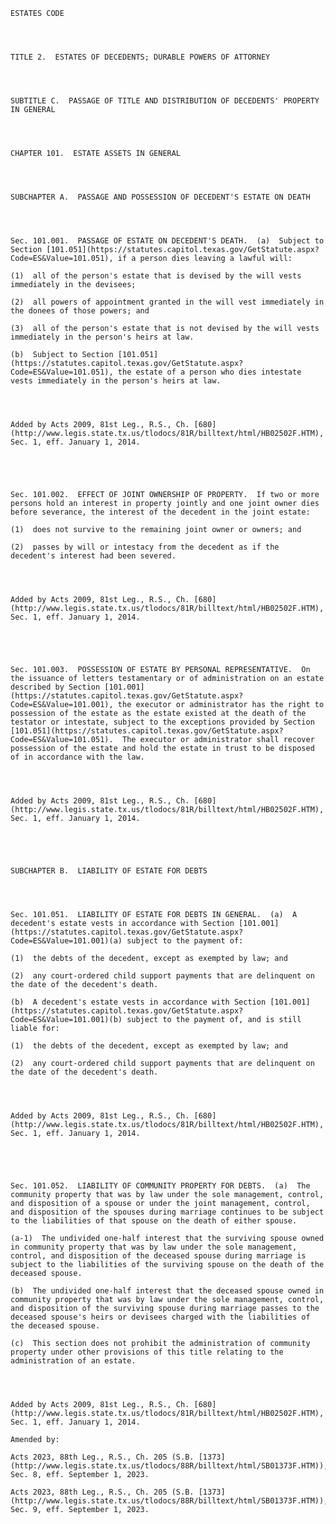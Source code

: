 ﻿
    
    
    	
    					
    
    
    ESTATES CODE
    
      
    
    
    TITLE 2.  ESTATES OF DECEDENTS; DURABLE POWERS OF ATTORNEY
    
      
    
    
    SUBTITLE C.  PASSAGE OF TITLE AND DISTRIBUTION OF DECEDENTS' PROPERTY IN GENERAL
    
      
    
    
    CHAPTER 101.  ESTATE ASSETS IN GENERAL
    
      
    
    
    SUBCHAPTER A.  PASSAGE AND POSSESSION OF DECEDENT'S ESTATE ON DEATH
    
      
    
    
    Sec. 101.001.  PASSAGE OF ESTATE ON DECEDENT'S DEATH.  (a)  Subject to Section [101.051](https://statutes.capitol.texas.gov/GetStatute.aspx?Code=ES&Value=101.051), if a person dies leaving a lawful will:
    
    (1)  all of the person's estate that is devised by the will vests immediately in the devisees;
    
    (2)  all powers of appointment granted in the will vest immediately in the donees of those powers; and
    
    (3)  all of the person's estate that is not devised by the will vests immediately in the person's heirs at law.
    
    (b)  Subject to Section [101.051](https://statutes.capitol.texas.gov/GetStatute.aspx?Code=ES&Value=101.051), the estate of a person who dies intestate vests immediately in the person's heirs at law.
    
    
    
    
    Added by Acts 2009, 81st Leg., R.S., Ch. [680](http://www.legis.state.tx.us/tlodocs/81R/billtext/html/HB02502F.HTM), Sec. 1, eff. January 1, 2014.
    
    
    
    
    
    Sec. 101.002.  EFFECT OF JOINT OWNERSHIP OF PROPERTY.  If two or more persons hold an interest in property jointly and one joint owner dies before severance, the interest of the decedent in the joint estate:
    
    (1)  does not survive to the remaining joint owner or owners; and
    
    (2)  passes by will or intestacy from the decedent as if the decedent's interest had been severed.
    
    
    
    
    Added by Acts 2009, 81st Leg., R.S., Ch. [680](http://www.legis.state.tx.us/tlodocs/81R/billtext/html/HB02502F.HTM), Sec. 1, eff. January 1, 2014.
    
    
    
    
    
    Sec. 101.003.  POSSESSION OF ESTATE BY PERSONAL REPRESENTATIVE.  On the issuance of letters testamentary or of administration on an estate described by Section [101.001](https://statutes.capitol.texas.gov/GetStatute.aspx?Code=ES&Value=101.001), the executor or administrator has the right to possession of the estate as the estate existed at the death of the testator or intestate, subject to the exceptions provided by Section [101.051](https://statutes.capitol.texas.gov/GetStatute.aspx?Code=ES&Value=101.051).  The executor or administrator shall recover possession of the estate and hold the estate in trust to be disposed of in accordance with the law.
    
    
    
    
    Added by Acts 2009, 81st Leg., R.S., Ch. [680](http://www.legis.state.tx.us/tlodocs/81R/billtext/html/HB02502F.HTM), Sec. 1, eff. January 1, 2014.
    
    
    
    
    
    SUBCHAPTER B.  LIABILITY OF ESTATE FOR DEBTS
    
      
    
    
    Sec. 101.051.  LIABILITY OF ESTATE FOR DEBTS IN GENERAL.  (a)  A decedent's estate vests in accordance with Section [101.001](https://statutes.capitol.texas.gov/GetStatute.aspx?Code=ES&Value=101.001)(a) subject to the payment of:
    
    (1)  the debts of the decedent, except as exempted by law; and
    
    (2)  any court-ordered child support payments that are delinquent on the date of the decedent's death.
    
    (b)  A decedent's estate vests in accordance with Section [101.001](https://statutes.capitol.texas.gov/GetStatute.aspx?Code=ES&Value=101.001)(b) subject to the payment of, and is still liable for:
    
    (1)  the debts of the decedent, except as exempted by law; and
    
    (2)  any court-ordered child support payments that are delinquent on the date of the decedent's death.
    
    
    
    
    Added by Acts 2009, 81st Leg., R.S., Ch. [680](http://www.legis.state.tx.us/tlodocs/81R/billtext/html/HB02502F.HTM), Sec. 1, eff. January 1, 2014.
    
    
    
    
    
    Sec. 101.052.  LIABILITY OF COMMUNITY PROPERTY FOR DEBTS.  (a)  The community property that was by law under the sole management, control, and disposition of a spouse or under the joint management, control, and disposition of the spouses during marriage continues to be subject to the liabilities of that spouse on the death of either spouse.
    
    (a-1)  The undivided one-half interest that the surviving spouse owned in community property that was by law under the sole management, control, and disposition of the deceased spouse during marriage is subject to the liabilities of the surviving spouse on the death of the deceased spouse. 
    
    (b)  The undivided one-half interest that the deceased spouse owned in community property that was by law under the sole management, control, and disposition of the surviving spouse during marriage passes to the deceased spouse's heirs or devisees charged with the liabilities of the deceased spouse.
    
    (c)  This section does not prohibit the administration of community property under other provisions of this title relating to the administration of an estate.
    
    
    
    
    Added by Acts 2009, 81st Leg., R.S., Ch. [680](http://www.legis.state.tx.us/tlodocs/81R/billtext/html/HB02502F.HTM), Sec. 1, eff. January 1, 2014.
    
    Amended by: 
    
    Acts 2023, 88th Leg., R.S., Ch. 205 (S.B. [1373](http://www.legis.state.tx.us/tlodocs/88R/billtext/html/SB01373F.HTM)), Sec. 8, eff. September 1, 2023.
    
    Acts 2023, 88th Leg., R.S., Ch. 205 (S.B. [1373](http://www.legis.state.tx.us/tlodocs/88R/billtext/html/SB01373F.HTM)), Sec. 9, eff. September 1, 2023.
    
    
    
    
    				

